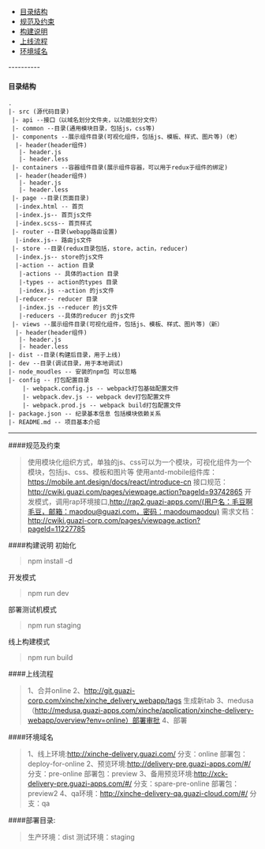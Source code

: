 <!-- TOC depthFrom:1 depthTo:6 withLinks:1 updateOnSave:1 orderedList:0 -->

   - [目录结构](目录结构)
   - [规范及约束](规范及约束)
   - [构建说明](构建说明)
   - [上线流程](上线流程)
   - [环境域名](环境域名)

<!-- /TOC -->----------
#### <i class="icon-folder-open"></i>目录结构
```
.
|- src (源代码目录)
 |- api --接口（以域名划分文件夹，以功能划分文件）
 |- common --目录(通用模块目录，包括js，css等)
 |- components --展示组件目录(可视化组件，包括js、模板、样式、图片等)（老）
  |- header(header组件)
   |- header.js
   |- header.less
 |- containers --容器组件目录(展示组件容器，可以用于redux于组件的绑定)
  |- header(header组件)
   |- header.js
   |- header.less
 |- page --目录(页面目录)
  |-index.html -- 首页
  |-index.js-- 首页js文件
  |-index.scss-- 首页样式
 |- router --目录(webapp路由设置)
  |-index.js-- 路由js文件
 |- store --目录(redux目录包括，store，actin，reducer)
  |-index.js-- store的js文件
  |-action -- action 目录
   |-actions -- 具体的action 目录
   |-types -- action的types 目录
   |-index.js --action 的js文件
  |-reducer-- reducer 目录
   |-index.js --reducer 的js文件
   |-reducers --具体的reducer 的js文件
 |- views --展示组件目录(可视化组件，包括js、模板、样式、图片等)（新）
  |- header(header组件)
   |- header.js
   |- header.less
|- dist --目录(构建后目录，用于上线)
|- dev --目录(调试目录，用于本地调试)
|- node_moudles -- 安装的npm包 可以忽略
|- config -- 打包配置目录
    |- webpack.config.js -- webpack打包基础配置文件
    |- webpack.dev.js -- webpack dev打包配置文件
    |- webpack.prod.js -- webpack build打包配置文件
|- package.json -- 纪录基本信息 包括模块依赖关系
|- README.md -- 项目基本介绍
```

----------

####规范及约束
>使用模块化组织方式，单独的js、css可以为一个模块，可视化组件为一个模块，包括js、css、模板和图片等
>使用antd-mobile组件库：https://mobile.ant.design/docs/react/introduce-cn
>接口规范：http://cwiki.guazi.com/pages/viewpage.action?pageId=93742865
>开发模式，调用rap环境接口,http://rap2.guazi-apps.com/(用户名：毛豆啊毛豆，邮箱：maodou@guazi.com，密码：maodoumaodou)
>需求文档：http://cwiki.guazi-corp.com/pages/viewpage.action?pageId=11227785

####构建说明
初始化
>npm install -d

开发模式
>npm run dev

部署测试机模式
>npm run staging

线上构建模式
>npm run build

####上线流程
>1、合并online
>2、http://git.guazi-corp.com/xinche/xinche_delivery_webapp/tags 生成新tab
>3、medusa（http://medusa.guazi-apps.com/xinche/application/xinche-delivery-webapp/overview?env=online）部署审批
>4、部署

####环境域名
>1、线上环境:http://xinche-delivery.guazi.com/              分支：online           部署包：deploy-for-online
>2、预览环境:http://delivery-pre.guazi-apps.com/#/          分支：pre-online       部署包：preview
>3、备用预览环境:http://xck-delivery-pre.guazi-apps.com/#/   分支：spare-pre-online 部署包：preview2
>4、qa环境：http://xinche-delivery-qa.guazi-cloud.com/#/    分支：qa 


####部署目录:
>生产环境：dist 
>测试环境：staging
